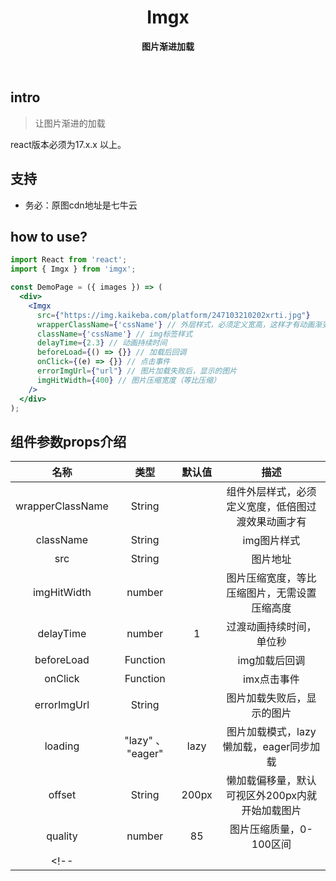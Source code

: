 <h1 align="center"> Imgx  </h1>
<p align="center">
  <b >图片渐进加载</b>
</p>

<br>

## intro

> 让图片渐进的加载

react版本必须为17.x.x 以上。

## 支持

* 务必：原图cdn地址是七牛云

## how to use?

``` jsx
import React from 'react';
import { Imgx } from 'imgx';

const DemoPage = ({ images }) => (
  <div>
    <Imgx
      src={"https://img.kaikeba.com/platform/247103210202xrti.jpg"}
      wrapperClassName={'cssName'} // 外层样式，必须定义宽高，这样才有动画渐变效果
      className={'cssName'} // img标签样式
      delayTime={2.3} // 动画持续时间
      beforeLoad={() => {}} // 加载后回调
      onClick={(e) => {}} // 点击事件
      errorImgUrl={"url"} // 图片加载失败后，显示的图片
      imgHitWidth={400} // 图片压缩宽度（等比压缩）
    />
  </div>
);

```

## 组件参数props介绍

| 名称 | 类型 | 默认值 | 描述 |
| :-: | :-: | :-: | :-: |
|  wrapperClassName    |   String  |     |   组件外层样式，必须定义宽度，低倍图过渡效果动画才有  |
|  className    |   String  |     |   img图片样式  |
|  src   |  String   |     |  图片地址   |
|   imgHitWidth  |   number  |     |  图片压缩宽度，等比压缩图片，无需设置压缩高度   |
|  delayTime   |   number  |  1   |   过渡动画持续时间，单位秒  |
|  beforeLoad   | Function    |     |  img加载后回调   |
|  onClick   | Function    |     | imx点击事件    |
|  errorImgUrl  |  String   |     |  图片加载失败后，显示的图片   |
|  loading   |   "lazy" 、 "eager"  |   lazy  |  图片加载模式，lazy懒加载，eager同步加载   |
|  offset   |   String  |  200px   |  懒加载偏移量，默认可视区外200px内就开始加载图片   |
|  quality   |  number   |  85   |  图片压缩质量，0-100区间   |
<!-- |     |     |     |     | -->
